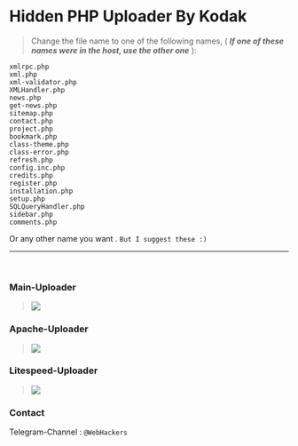 <h1>Hidden PHP Uploader By Kodak</h1>

>Change the file name to one of the following names, 
( ***If one of these names were in the host, use the other one*** ):
```
xmlrpc.php
xml.php
xml-validator.php
XMLHandler.php
news.php
get-news.php
sitemap.php
contact.php
project.php
bookmark.php
class-theme.php
class-error.php
refresh.php
config.inc.php
credits.php
register.php
installation.php
setup.php
SQLQueryHandler.php
sidebar.php
comments.php
```
Or any other name you want . `But I suggest these :)`
<br><hr><br>
### Main-Uploader
><img src="https://i.imgur.com/J68QYjk.png">
### Apache-Uploader
><img src="https://i.imgur.com/yFN5UTq.png">
### Litespeed-Uploader
><img src="https://i.imgur.com/Gspzw2o.png">
### Contact
 
Telegram-Channel : `@WebHackers`
